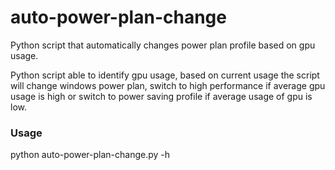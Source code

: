 # auto-power-plan-change
Python script that automatically changes power plan profile based on gpu usage.


Python script able to identify gpu usage, based on current usage the script will change windows power plan, switch to high performance if average gpu usage is high or switch to power saving profile if average usage of gpu is low.


### Usage

python auto-power-plan-change.py -h
